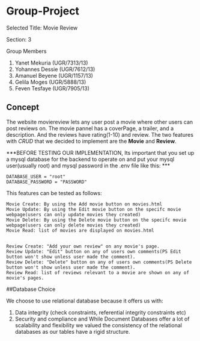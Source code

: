 # Group-Project
Selected Title: Movie Review

Section: 3 

Group Members

1. Yanet Mekuria (UGR/7313/13)
2. Yohannes Dessie (UGR/7612/13)
3. Amanuel Beyene (UGR/1157/13)
4. Gelila Moges (UGR/5888/13)
5. Feven Tesfaye (UGR/7905/13)


## Concept
The website moviereview lets any user post a movie where other users can post reviews on. The movie pannel has a coverPage, a trailer, and a description. And the reviews have rating(1-10) and review. The two features with _CRUD_ that we decided to implement are the **Movie** and **Review**. 


***BEFORE TESTING OUR IMPLEMENTATION, Its important that you set up a mysql database for the backend to operate on and put your mysql user(usually root) and mysql password in the .env file like this: ***
```
DATABASE_USER = "root"
DATABASE_PASSWORD = "PASSWORD"
```


This features can be tested as follows:

```
Movie Create: By using the Add movie button on movies.html
Movie Update: By using the Edit movie button on the specifc movie webpage(users can only update movies they created)
Movie Delete: By using the Delete movie button on the specifc movie webpage(users can only delete movies they created)
Movie Read: list of movies are displayed on movies.html


Review Create: "Add your own review" on any movie's page.
Review Update: "Edit" button on any of users own comments(PS Edit button won't show unless user made the comment).
Review Delete: "Delete" button on any of users own comments(PS Delete button won't show unless user made the comment).
Review Read: list of reviews relevant to a movie are shown on any of movie's pages.
```

##Database Choice

We choose to use relational database because it offers us with:
1. Data integrity (check constraints, referential integrity constraints etc)
2. Security and compliance
and While Document Databases offer a lot of scalability and flexibility we valued the consistency of the relational databases as our tables have a rigid structure.
